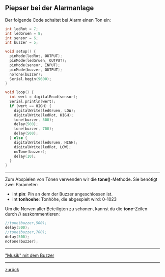  <link rel="stylesheet" href="https://hi2272.github.io/StyleMD.css">

## Piepser bei der Alarmanlage

Der folgende Code schaltet bei Alarm einen Ton ein:  

```C++
int ledRot = 7;
int ledGruen = 8;
int sensor = 6;
int buzzer = 5;

void setup() {
  pinMode(ledRot, OUTPUT);
  pinMode(ledGruen, OUTPUT);
  pinMode(sensor, INPUT);
  pinMode(buzzer, OUTPUT);
  noTone(buzzer);
  Serial.begin(9600);
}

void loop() {
  int wert = digitalRead(sensor);
  Serial.println(wert);
  if (wert == HIGH) {
    digitalWrite(ledGruen, LOW);
    digitalWrite(ledRot, HIGH);
    tone(buzzer, 500);
    delay(500);
    tone(buzzer, 700);
    delay(500);
  } else {
    digitalWrite(ledGruen, HIGH);
    digitalWrite(ledRot, LOW);
    noTone(buzzer);
    delay(10);
  }
}

```
***
Zum Abspielen von Tönen verwenden wir die **tone()**-Methode. Sie benötigt zwei Parameter:
- int **pin**: Pin an dem der Buzzer angeschlossen ist.
- int **tonhoehe**: Tonhöhe, die abgespielt wird: 0-1023  

Um die Nerven aller Beteiligten zu schonen, kannst du die **tone**-Zeilen durch // auskommentieren:
```C++
//tone(buzzer,500);
delay(500);
//tone(buzzer,700);
delay(500);
noTone(buzzer);
```
***
["Musik" mit dem Buzzer](weiter.html)   
***
[zurück](../index.html)
